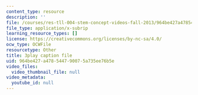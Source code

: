 ```yaml
---
content_type: resource
description: ''
file: /courses/res-tll-004-stem-concept-videos-fall-2013/964be427a478544790075a735ee76b5e_mBJCP3AH2Mk.vtt
file_type: application/x-subrip
learning_resource_types: []
license: https://creativecommons.org/licenses/by-nc-sa/4.0/
ocw_type: OCWFile
resourcetype: Other
title: 3play caption file
uid: 964be427-a478-5447-9007-5a735ee76b5e
video_files:
  video_thumbnail_file: null
video_metadata:
  youtube_id: null
---
```

